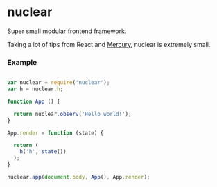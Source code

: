 # nuclear
Super small modular frontend framework.

Taking a lot of tips from React and [Mercury](http://github.com/Raynos/mercury), nuclear is extremely small.

### Example

```js

var nuclear = require('nuclear');
var h = nuclear.h;

function App () {

  return nuclear.observ('Hello world!');
}

App.render = function (state) {

  return (
    h('h', state())
  );
}

nuclear.app(document.body, App(), App.render);
```
